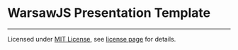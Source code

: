 # WarsawJS Presentation Template

---
Licensed under [MIT License](http://en.wikipedia.org/wiki/MIT_License), see [license page](https://github.com/shower/shower/wiki/MIT-License) for details.
